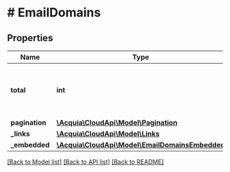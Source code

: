 # # EmailDomains

## Properties

Name | Type | Description | Notes
------------ | ------------- | ------------- | -------------
**total** | **int** | The number of items returned in the collection. | [optional]
**pagination** | [**\Acquia\CloudApi\Model\Pagination**](Pagination.md) |  | [optional]
**_links** | [**\Acquia\CloudApi\Model\Links**](Links.md) |  | [optional]
**_embedded** | [**\Acquia\CloudApi\Model\EmailDomainsEmbedded**](EmailDomainsEmbedded.md) |  | [optional]

[[Back to Model list]](../../README.md#models) [[Back to API list]](../../README.md#endpoints) [[Back to README]](../../README.md)
